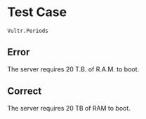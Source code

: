 # Test Case

    Vultr.Periods

## Error

The server requires 20 T.B. of R.A.M. to boot.

## Correct

The server requires 20 TB of RAM to boot.

